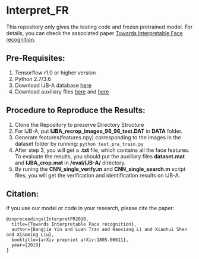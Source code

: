 # Interpret_FR

This repository only gives the testing code and frozen pretrained model. For details, you can check  the associated paper [Towards Interpretable Face recognition](https://arxiv.org/abs/1805.00611).

## Pre-Requisites:
1. Tensorflow r1.0 or higher version
2. Python 2.7/3.6
3. Download IJB-A database [here](https://pan.baidu.com/s/1Z_C0bD9MhBfGc9jw6K26ow)
4. Download auxiliary files  [here](https://pan.baidu.com/s/1R50FWhQNVXtvHzIy50Onow) and  [here](https://pan.baidu.com/s/13cswNI8fhn2SZIpolNYZPQ)

## Procedure to Reproduce the Results:
1. Clone the Repository to preserve Directory Structure
2. For IJB-A, put **IJBA_recrop_images_96_96_test.DAT** in **DATA** folder.
3. Generate features(features.npy) corresponding to the images in the dataset folder by running: `python test_pre_train.py`
4. After step 3, you will get a **.txt** file, which contains all the face features.  To evaluate the results, you should put the auxiliary files **dataset.mat** and **IJBA_crop.mat** in **/eval/IJB-A/** directory.
5. By runing the **CNN_single_verify.m** and **CNN_single_search.m** script files, you will get the verification and identification results on IJB-A.

## Citation:

If you use our model or code in your research, please cite the paper:

```
@inproceedings{InterpretFR2018,
  title={Towards Interpretable Face recognition},
  author={Bangjie Yin and Luan Tran and Haoxiang Li and Xiaohui Shen and Xiaoming Liu},
  booktitle={arXiv preprint arXiv:1805.00611},
  year={2018}
}
```